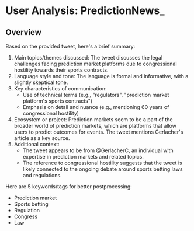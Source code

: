 # User Analysis: PredictionNews_

## Overview

Based on the provided tweet, here's a brief summary:

1. Main topics/themes discussed: The tweet discusses the legal challenges facing prediction market platforms due to congressional hostility towards their sports contracts.
2. Language style and tone: The language is formal and informative, with a slightly skeptical tone.
3. Key characteristics of communication:
	* Use of technical terms (e.g., "regulators", "prediction market platform's sports contracts")
	* Emphasis on detail and nuance (e.g., mentioning 60 years of congressional hostility)
4. Ecosystem or project: Prediction markets seem to be a part of the broader world of prediction markets, which are platforms that allow users to predict outcomes for events. The tweet mentions Gerlacher's article as a key source.
5. Additional context:
	* The tweet appears to be from @GerlacherC, an individual with expertise in prediction markets and related topics.
	* The reference to congressional hostility suggests that the tweet is likely connected to the ongoing debate around sports betting laws and regulations.

Here are 5 keywords/tags for better postprocessing:

* Prediction market
* Sports betting
* Regulation
* Congress
* Law